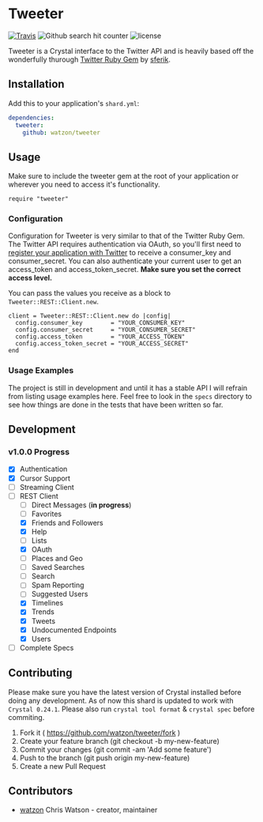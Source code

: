# Tweeter

[![Travis](https://img.shields.io/travis/watzon/tweeter.svg)](https://travis-ci.org/watzon/tweeter)  ![Github search hit counter](https://img.shields.io/github/search/watzon/tweeter/goto.svg) ![license](https://img.shields.io/github/license/mashape/apistatus.svg)

Tweeter is a Crystal interface to the Twitter API and is heavily based off the wonderfully thurough [Twitter Ruby Gem](https://github.com/sferik/twitter) by [sferik](https://github.com/sferik).

## Installation

Add this to your application's `shard.yml`:

```yaml
dependencies:
  tweeter:
    github: watzon/tweeter
```

## Usage

Make sure to include the tweeter gem at the root of your application or wherever you need to access it's functionality.

```crystal
require "tweeter"
```

### Configuration

Configuration for Tweeter is very similar to that of the Twitter Ruby Gem. The Twitter API requires authentication via OAuth, so you'll first need to [register your application with Twitter](https://apps.twitter.com/) to receive a consumer_key and consumer_secret. You can also authenticate your current user to get an access_token and access_token_secret. __Make sure you set the correct access level.__

You can pass the values you receive as a block to `Tweeter::REST::Client.new`.

```crystal
client = Tweeter::REST::Client.new do |config|
  config.consumer_key        = "YOUR_CONSUMER_KEY"
  config.consumer_secret     = "YOUR_CONSUMER_SECRET"
  config.access_token        = "YOUR_ACCESS_TOKEN"
  config.access_token_secret = "YOUR_ACCESS_SECRET"
end
```

### Usage Examples

The project is still in development and until it has a stable API I will refrain from listing usage examples here. Feel free to look in the `specs` directory to see how things are done in the tests that have been written so far.

## Development

### v1.0.0 Progress

- [x] Authentication
- [x] Cursor Support
- [ ] Streaming Client
- [ ] REST Client
  - [ ] Direct Messages (__in progress__)
  - [ ] Favorites
  - [x] Friends and Followers
  - [x] Help
  - [ ] Lists
  - [x] OAuth
  - [ ] Places and Geo
  - [ ] Saved Searches
  - [ ] Search
  - [ ] Spam Reporting
  - [ ] Suggested Users
  - [x] Timelines
  - [x] Trends
  - [x] Tweets
  - [x] Undocumented Endpoints
  - [x] Users
- [ ] Complete Specs

## Contributing

Please make sure you have the latest version of Crystal installed before doing any development. As of now this shard is updated to work with `Crystal 0.24.1`. Please also run `crystal tool format` & `crystal spec` before commiting.

1. Fork it ( https://github.com/watzon/tweeter/fork )
2. Create your feature branch (git checkout -b my-new-feature)
3. Commit your changes (git commit -am 'Add some feature')
4. Push to the branch (git push origin my-new-feature)
5. Create a new Pull Request

## Contributors

- [watzon](https://github.com/watzon) Chris Watson - creator, maintainer

